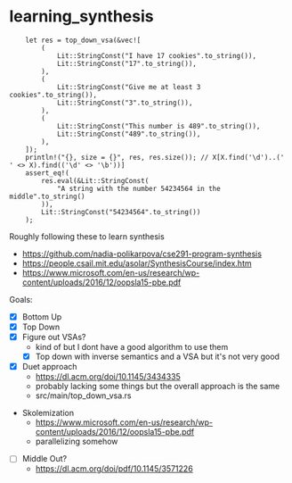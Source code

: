 # learning_synthesis

```
    let res = top_down_vsa(&vec![
        (
            Lit::StringConst("I have 17 cookies".to_string()),
            Lit::StringConst("17".to_string()),
        ),
        (
            Lit::StringConst("Give me at least 3 cookies".to_string()),
            Lit::StringConst("3".to_string()),
        ),
        (
            Lit::StringConst("This number is 489".to_string()),
            Lit::StringConst("489".to_string()),
        ),
    ]);
    println!("{}, size = {}", res, res.size()); // X[X.find('\d')..(' ' <> X).find(('\d' <> '\b'))]
    assert_eq!(
        res.eval(&Lit::StringConst(
            "A string with the number 54234564 in the middle".to_string()
        )),
        Lit::StringConst("54234564".to_string())
    );
 ```

Roughly following these to learn synthesis
- <https://github.com/nadia-polikarpova/cse291-program-synthesis>
- <https://people.csail.mit.edu/asolar/SynthesisCourse/index.htm>
- <https://www.microsoft.com/en-us/research/wp-content/uploads/2016/12/oopsla15-pbe.pdf>

Goals:
- [X] Bottom Up
- [X] Top Down
- [X] Figure out VSAs?
    - kind of but I dont have a good algorithm to use them
    - [X] Top down with inverse semantics and a VSA but it's not very good
- [X] Duet approach
    - https://dl.acm.org/doi/10.1145/3434335
    - probably lacking some things but the overall approach is the same
    - src/main/top_down_vsa.rs
- Skolemization
    - https://www.microsoft.com/en-us/research/wp-content/uploads/2016/12/oopsla15-pbe.pdf
    - parallelizing somehow
- [ ] Middle Out?
  - https://dl.acm.org/doi/pdf/10.1145/3571226
